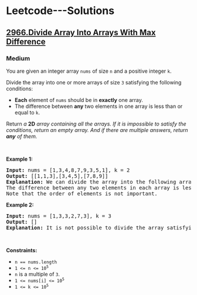# Leetcode---Solutions
<h2>
    <a href="https://leetcode.com/problems/divide-array-into-arrays-with-max-difference/?envType=daily-question&envId=2024-02-01">
        2966.Divide Array Into Arrays With Max Difference
    </a>
</h2>
<h3>
    Medium
</h3>
<p>You are given an integer array <code>nums</code> of size <code>n</code> and a positive integer <code>k</code>.</p>

<p>Divide the array into one or more arrays of size <code>3</code> satisfying the following conditions:</p>

<ul>
	<li><strong>Each</strong> element of <code>nums</code> should be in <strong>exactly</strong> one array.</li>
	<li>The difference between <strong>any</strong> two elements in one array is less than or equal to <code>k</code>.</li>
</ul>

<p>Return <em>a </em><strong>2D</strong><em> array containing all the arrays. If it is impossible to satisfy the conditions, return an empty array. And if there are multiple answers, return <strong>any</strong> of them.</em></p>

<p>&nbsp;</p>
<p><strong>Example 1:</strong></p>

<pre><strong>Input:</strong> nums = [1,3,4,8,7,9,3,5,1], k = 2
<strong>Output:</strong> [[1,1,3],[3,4,5],[7,8,9]]
<strong>Explanation:</strong> We can divide the array into the following arrays: [1,1,3], [3,4,5] and [7,8,9].
The difference between any two elements in each array is less than or equal to 2.
Note that the order of elements is not important.
</pre>

<p><strong>Example 2:</strong></p>

<pre><strong>Input:</strong> nums = [1,3,3,2,7,3], k = 3
<strong>Output:</strong> []
<strong>Explanation:</strong> It is not possible to divide the array satisfying all the conditions.
</pre>

<p>&nbsp;</p>
<p><strong>Constraints:</strong></p>

<ul>
	<li><code>n == nums.length</code></li>
	<li><code>1 &lt;= n &lt;= 10<sup>5</sup></code></li>
	<li><code>n</code> is a multiple of <code>3</code>.</li>
	<li><code>1 &lt;= nums[i] &lt;= 10<sup>5</sup></code></li>
	<li><code>1 &lt;= k &lt;= 10<sup>5</sup></code></li>
</ul>